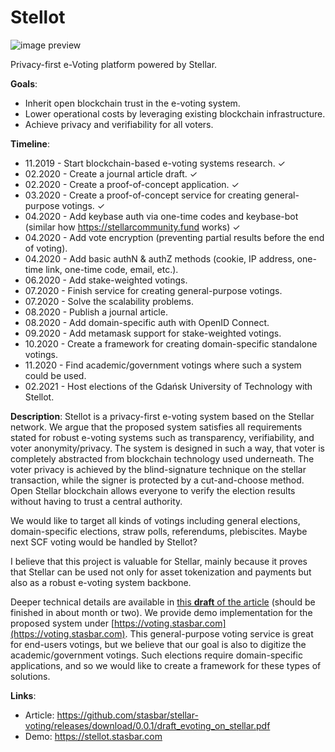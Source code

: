# Stellot

![image preview](https://raw.githubusercontent.com/stasbar/stellar-voting/master/img/stellot-scf.png)

Privacy-first e-Voting platform powered by Stellar.

**Goals**:
- Inherit open blockchain trust in the e-voting system.
- Lower operational costs by leveraging existing blockchain infrastructure.
- Achieve privacy and verifiability for all voters.

**Timeline**:

 - 11.2019 - Start blockchain-based e-voting systems research. ✓
 - 02.2020 - Create a journal article draft. ✓
 - 02.2020 - Create a proof-of-concept application. ✓
 - 03.2020 - Create a proof-of-concept service for creating general-purpose votings. ✓
 - 04.2020 - Add keybase auth via one-time codes and keybase-bot (similar how https://stellarcommunity.fund works) ✓
 - 04.2020 - Add vote encryption (preventing partial results before the end of voting).
 - 04.2020 - Add basic authN & authZ methods (cookie, IP address, one-time link, one-time code, email, etc.).
 - 06.2020 - Add stake-weighted votings.
 - 07.2020 - Finish service for creating general-purpose votings.
 - 07.2020 - Solve the scalability problems.
 - 08.2020 - Publish a journal article.
 - 08.2020 - Add domain-specific auth with OpenID Connect.
 - 09.2020 - Add metamask support for stake-weighted votings.
 - 10.2020 - Create a framework for creating domain-specific standalone votings.
 - 11.2020 - Find academic/government votings where such a system could be used.
 - 02.2021 - Host elections of the Gdańsk University of Technology with Stellot.

**Description**: Stellot is a privacy-first e-voting system based on the Stellar network. We argue that the proposed system satisfies all requirements stated for robust e-voting systems such as transparency, verifiability, and voter anonymity/privacy. The system is designed in such a way, that voter is completely abstracted from blockchain technology used underneath. The voter privacy is achieved by the blind-signature technique on the stellar transaction, while the signer is protected by a cut-and-choose method. Open Stellar blockchain allows everyone to verify the election results without having to trust a central authority.

We would like to target all kinds of votings including general elections, domain-specific elections, straw polls, referendums, plebiscites. Maybe next SCF voting would be handled by Stellot?

I believe that this project is valuable for Stellar, mainly because it proves that Stellar can be used not only for asset tokenization and payments but also as a robust e-voting system backbone.

Deeper technical details are available in [this **draft** of the article](https://github.com/stasbar/stellar-voting/releases/download/0.0.1/draft_evoting_on_stellar.pdf) (should be finished in about month or two). We provide demo implementation for the proposed system under [https://voting.stasbar.com](https://voting.stasbar.com). This general-purpose voting service is great for end-users votings, but we believe that our goal is also to digitize the academic/government votings. Such elections require domain-specific applications, and so we would like to create a framework for these types of solutions.

**Links**:
- Article: https://github.com/stasbar/stellar-voting/releases/download/0.0.1/draft_evoting_on_stellar.pdf
- Demo: https://stellot.stasbar.com
